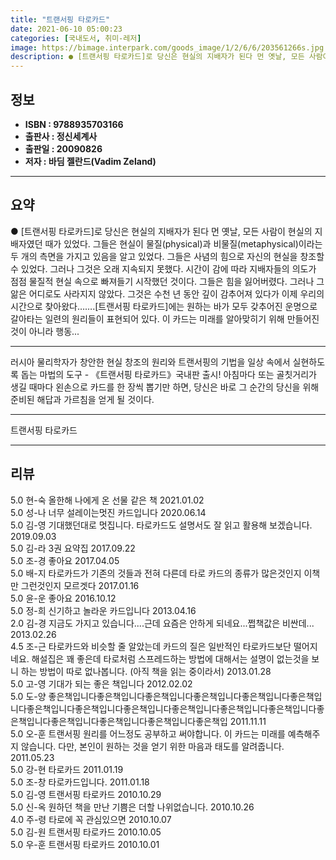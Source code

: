 ```yaml
---
title: "트랜서핑 타로카드"
date: 2021-06-10 05:00:23
categories: [국내도서, 취미-레저]
image: https://bimage.interpark.com/goods_image/1/2/6/6/203561266s.jpg
description: ● [트랜서핑 타로카드]로 당신은 현실의 지배자가 된다 먼 옛날, 모든 사람이 현실의 지배자였던 때가 있었다. 그들은 현실이 물질(physical)과 비물질(metaphysical)이라는 두 개의 측면을 가지고 있음을 알고 있었다. 그들은 사념의 힘으로 자신의 현실을 창조할 수 있었다
---
```


## **정보**

- **ISBN : 9788935703166**
- **출판사 : 정신세계사**
- **출판일 : 20090826**
- **저자 : 바딤 젤란드(Vadim Zeland)**

------



## **요약**

●  [트랜서핑 타로카드]로 당신은 현실의 지배자가 된다 먼 옛날, 모든 사람이 현실의 지배자였던 때가 있었다. 그들은 현실이 물질(physical)과 비물질(metaphysical)이라는 두 개의 측면을 가지고 있음을 알고 있었다. 그들은 사념의 힘으로 자신의 현실을 창조할 수 있었다. 그러나 그것은 오래 지속되지 못했다. 시간이 감에 따라 지배자들의 의도가 점점 물질적 현실 속으로 빠져들기 시작했던 것이다. 그들은 힘을 잃어버렸다. 그러나 그 앎은 어디로도 사라지지 않았다. 그것은 수천 년 동안 깊이 감추어져 있다가 이제 우리의 시간으로 찾아왔다…….[트랜서핑 타로카드]에는 원하는 바가 모두 갖추어진 운명으로 갈아타는 일련의 원리들이 표현되어 있다. 이 카드는 미래를 알아맞히기 위해 만들어진 것이 아니라 행동...

------

러시아 물리학자가 창안한 현실 창조의 원리와 트랜서핑의 기법을 일상 속에서 실현하도록 돕는 마법의 도구 - 《트랜서핑 타로카드》국내판 출시! 아침마다 또는 골칫거리가 생길 때마다 왼손으로 카드를 한 장씩 뽑기만 하면, 당신은 바로 그 순간의 당신을 위해 준비된 해답과 가르침을 얻게 될 것이다.

------


트랜서핑 타로카드 

------


## **리뷰** 

5.0 현-숙 올한해 나에게 온 선물 같은 책 2021.01.02 <br/>5.0 성-나 너무 설레이는멋진 카드입니다 2020.06.14 <br/>5.0 김-영 기대했던대로 멋집니다. 타로카드도 설명서도 잘 읽고 활용해 보겠습니다. 2019.09.03 <br/>5.0 김-라 3권 요약집 2017.09.22 <br/>5.0 조-경 좋아요 2017.04.05 <br/>5.0 배-지 타로카드가 기존의 것들과 전혀 다른데
타로 카드의 종류가 많은것인지
이책만 그런것인지 모르겟다 2017.01.16 <br/>5.0 윤-운 좋아요 2016.10.12 <br/>5.0 정-희 신기하고 놀라운 카드입니다 2013.04.16 <br/>2.0 김-경 지금도 가지고 있습니다....근데 요즘은 안하게 되네요...쩝책값은 비싼데... 2013.02.26 <br/>4.5 조-근 타로카드와 비슷할 줄 알았는데 카드의 질은 일반적인 타로카드보단 떨어지네요.  해설집은 꽤 좋은데 타로처럼 스프레드하는 방법에 대해서는 설명이 없는것을 보니 하는 방법이 따로 없나봅니다. (아직 책을 읽는 중이라서) 2013.01.28 <br/>5.0 고-영 기대가 되는 좋은 책입니다 2012.02.02 <br/>5.0 도-양 좋은책입니다좋은책입니다좋은책입니다좋은책입니다좋은책입니다좋은책입니다좋은책입니다좋은책입니다좋은책입니다좋은책입니다좋은책입니다좋은책입니다좋은책입니다좋은책입니다좋은책입니다좋은책입니다좋은책입 2011.11.11 <br/>5.0 오-훈 트랜서핑 원리를 어느정도 공부하고 써야합니다. 이 카드는 미래를 예측해주지 않습니다. 다만, 본인이 원하는 것을 얻기 위한 마음과 태도를 알려줍니다. 2011.05.23 <br/>5.0 강-현 타로카드 2011.01.19 <br/>5.0 조-창 타로카드입니다. 2011.01.18 <br/>5.0 김-영 트랜서핑 타로카드  2010.10.29 <br/>5.0 신-옥 원하던 책을 만난 기쁨은 더할 나위없습니다. 2010.10.26 <br/>4.0 주-령 타로에 꼭 관심있으면  2010.10.07 <br/>5.0 김-원 트랜서핑 타로카드 2010.10.05 <br/>5.0 우-훈 트랜서핑 타로카드 2010.10.01 <br/>